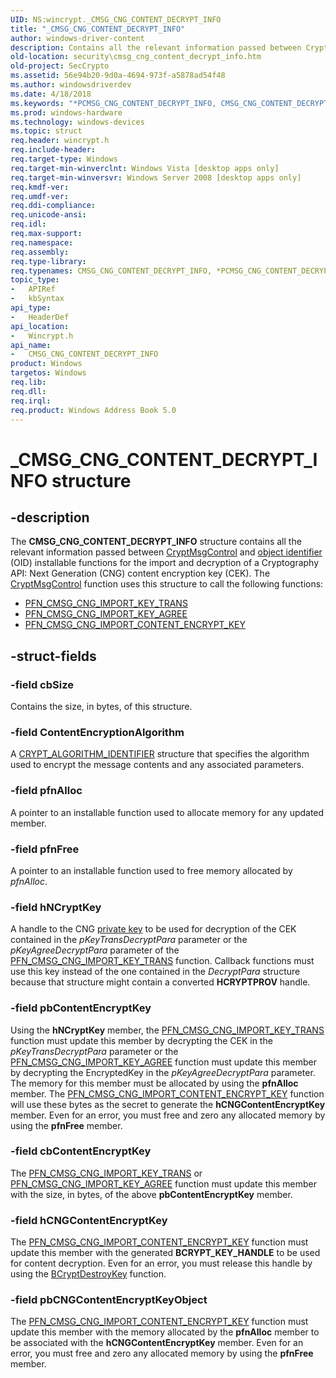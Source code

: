 ```yaml
---
UID: NS:wincrypt._CMSG_CNG_CONTENT_DECRYPT_INFO
title: "_CMSG_CNG_CONTENT_DECRYPT_INFO"
author: windows-driver-content
description: Contains all the relevant information passed between CryptMsgControl and object identifier (OID) installable functions for the import and decryption of a Cryptography API:\_Next Generation (CNG) content encryption key (CEK).
old-location: security\cmsg_cng_content_decrypt_info.htm
old-project: SecCrypto
ms.assetid: 56e94b20-9d0a-4694-973f-a5878ad54f48
ms.author: windowsdriverdev
ms.date: 4/18/2018
ms.keywords: "*PCMSG_CNG_CONTENT_DECRYPT_INFO, CMSG_CNG_CONTENT_DECRYPT_INFO, CMSG_CNG_CONTENT_DECRYPT_INFO structure [Security], PCMSG_CNG_CONTENT_DECRYPT_INFO, PCMSG_CNG_CONTENT_DECRYPT_INFO structure pointer [Security], _CMSG_CNG_CONTENT_DECRYPT_INFO, security.cmsg_cng_content_decrypt_info, wincrypt/CMSG_CNG_CONTENT_DECRYPT_INFO, wincrypt/PCMSG_CNG_CONTENT_DECRYPT_INFO"
ms.prod: windows-hardware
ms.technology: windows-devices
ms.topic: struct
req.header: wincrypt.h
req.include-header: 
req.target-type: Windows
req.target-min-winverclnt: Windows Vista [desktop apps only]
req.target-min-winversvr: Windows Server 2008 [desktop apps only]
req.kmdf-ver: 
req.umdf-ver: 
req.ddi-compliance: 
req.unicode-ansi: 
req.idl: 
req.max-support: 
req.namespace: 
req.assembly: 
req.type-library: 
req.typenames: CMSG_CNG_CONTENT_DECRYPT_INFO, *PCMSG_CNG_CONTENT_DECRYPT_INFO
topic_type:
-	APIRef
-	kbSyntax
api_type:
-	HeaderDef
api_location:
-	Wincrypt.h
api_name:
-	CMSG_CNG_CONTENT_DECRYPT_INFO
product: Windows
targetos: Windows
req.lib: 
req.dll: 
req.irql: 
req.product: Windows Address Book 5.0
---
```


# _CMSG_CNG_CONTENT_DECRYPT_INFO structure


## -description


The <b>CMSG_CNG_CONTENT_DECRYPT_INFO</b> structure contains all the relevant information passed between <a href="https://msdn.microsoft.com/a990d44d-2993-429f-b817-2a834105ecef">CryptMsgControl</a> and <a href="https://msdn.microsoft.com/e6be8932-015e-4058-b249-1671b3fea521">object identifier</a> (OID) installable functions for the import and decryption of a Cryptography API: Next Generation (CNG) content encryption key (CEK). The <a href="https://msdn.microsoft.com/a990d44d-2993-429f-b817-2a834105ecef">CryptMsgControl</a> function uses this structure to call the following functions:<ul>
<li>
<a href="https://msdn.microsoft.com/e03d86e3-4ace-4425-8aae-e3b4721cb9cc">PFN_CMSG_CNG_IMPORT_KEY_TRANS</a>
</li>
<li>
<a href="https://msdn.microsoft.com/407fddaa-8b7d-4ef4-bfc8-0b7a273905e7">PFN_CMSG_CNG_IMPORT_KEY_AGREE</a>
</li>
<li>
<a href="https://msdn.microsoft.com/cb410582-68bd-43ed-b65f-17a7c1e0800f">PFN_CMSG_CNG_IMPORT_CONTENT_ENCRYPT_KEY</a>
</li>
</ul>



## -struct-fields




### -field cbSize

Contains the size, in bytes, of this structure.


### -field ContentEncryptionAlgorithm

A <a href="https://msdn.microsoft.com/ef0d3aa6-6b36-426f-a14c-2fdf7543deb9">CRYPT_ALGORITHM_IDENTIFIER</a>   structure that specifies the algorithm used to encrypt the message contents and any associated parameters.


### -field pfnAlloc

A pointer to an installable function used to allocate memory for any updated member.


### -field pfnFree

A pointer to an installable function used to free memory allocated by <i>pfnAlloc</i>.


### -field hNCryptKey

A handle to the CNG <a href="https://msdn.microsoft.com/2fe6cfd3-8a2e-4dbe-9fb8-332633daa97a">private key</a> to be used for decryption of the CEK contained in the <i>pKeyTransDecryptPara</i> parameter or the <i>pKeyAgreeDecryptPara</i> parameter of the <a href="https://msdn.microsoft.com/e03d86e3-4ace-4425-8aae-e3b4721cb9cc">PFN_CMSG_CNG_IMPORT_KEY_TRANS</a> function. Callback functions must use this key instead of the one contained in the <i>DecryptPara</i> structure because that structure might contain a converted <b>HCRYPTPROV</b> handle.


### -field pbContentEncryptKey

Using the <b>hNCryptKey</b> member, the <a href="https://msdn.microsoft.com/e03d86e3-4ace-4425-8aae-e3b4721cb9cc">PFN_CMSG_CNG_IMPORT_KEY_TRANS</a> function must update this member by decrypting the CEK in the <i>pKeyTransDecryptPara</i> parameter or the <a href="https://msdn.microsoft.com/407fddaa-8b7d-4ef4-bfc8-0b7a273905e7">PFN_CMSG_CNG_IMPORT_KEY_AGREE</a> function must update this member by decrypting the EncryptedKey in the <i>pKeyAgreeDecryptPara</i> parameter. The memory for this member must be allocated by using the <b>pfnAlloc</b> member. The <a href="https://msdn.microsoft.com/cb410582-68bd-43ed-b65f-17a7c1e0800f">PFN_CMSG_CNG_IMPORT_CONTENT_ENCRYPT_KEY</a> function will use these bytes as the secret to generate the <b>hCNGContentEncryptKey</b> member. Even for an error, you must free and zero any allocated memory by using the <b>pfnFree</b> member.


### -field cbContentEncryptKey

The <a href="https://msdn.microsoft.com/e03d86e3-4ace-4425-8aae-e3b4721cb9cc">PFN_CMSG_CNG_IMPORT_KEY_TRANS</a> or <a href="https://msdn.microsoft.com/407fddaa-8b7d-4ef4-bfc8-0b7a273905e7">PFN_CMSG_CNG_IMPORT_KEY_AGREE</a> function must update this member with the size, in bytes, of the above <b>pbContentEncryptKey</b> member.


### -field hCNGContentEncryptKey

The <a href="https://msdn.microsoft.com/cb410582-68bd-43ed-b65f-17a7c1e0800f">PFN_CMSG_CNG_IMPORT_CONTENT_ENCRYPT_KEY</a> function must update this member with the generated <b>BCRYPT_KEY_HANDLE</b> to be used for content decryption. Even for an error, you must release this handle by using the <a href="https://msdn.microsoft.com/98c02e55-6489-4901-8a7a-021baac41965">BCryptDestroyKey</a> function.


### -field pbCNGContentEncryptKeyObject

The <a href="https://msdn.microsoft.com/cb410582-68bd-43ed-b65f-17a7c1e0800f">PFN_CMSG_CNG_IMPORT_CONTENT_ENCRYPT_KEY</a> function must update this member with the memory allocated by the <b>pfnAlloc</b> member to be associated with the <b>hCNGContentEncryptKey</b> member. Even for an error, you must free and zero any allocated memory by using the <b>pfnFree</b> member.

